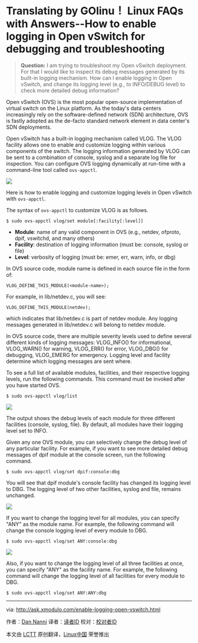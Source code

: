 Translating by GOlinu！
Linux FAQs with Answers--How to enable logging in Open vSwitch for debugging and troubleshooting
================================================================================
> **Question:** I am trying to troubleshoot my Open vSwitch deployment. For that I would like to inspect its debug messages generated by its built-in logging mechanism. How can I enable logging in Open vSwitch, and change its logging level (e.g., to INFO/DEBUG level) to check more detailed debug information? 

Open vSwitch (OVS) is the most popular open-source implementation of virtual switch on the Linux platform. As the today's data centers increasingly rely on the software-defined network (SDN) architecture, OVS is fastly adopted as the de-facto standard network element in data center's SDN deployments.

Open vSwitch has a built-in logging mechanism called VLOG. The VLOG facility allows one to enable and customize logging within various components of the switch. The logging information generated by VLOG can be sent to a combination of console, syslog and a separate log file for inspection. You can configure OVS logging dynamically at run-time with a command-line tool called `ovs-appctl`.

![](https://farm1.staticflickr.com/499/19300367114_cd8aac2fb2_c.jpg)

Here is how to enable logging and customize logging levels in Open vSwitch with `ovs-appctl`.

The syntax of `ovs-appctl` to customize VLOG is as follows.

    $ sudo ovs-appctl vlog/set module[:facility[:level]] 

- **Module**: name of any valid component in OVS (e.g., netdev, ofproto, dpif, vswitchd, and many others)
- **Facility**: destination of logging information (must be: console, syslog or file)
- **Level**: verbosity of logging (must be: emer, err, warn, info, or dbg) 

In OVS source code, module name is defined in each source file in the form of:

    VLOG_DEFINE_THIS_MODULE(<module-name>);

For example, in lib/netdev.c, you will see:

    VLOG_DEFINE_THIS_MODULE(netdev);

which indicates that lib/netdev.c is part of netdev module. Any logging messages generated in lib/netdev.c will belong to netdev module.

In OVS source code, there are multiple severity levels used to define several different kinds of logging messages: VLOG_INFO() for informational, VLOG_WARN() for warning, VLOG_ERR() for error, VLOG_DBG() for debugging, VLOG_EMERG for emergency. Logging level and facility determine which logging messages are sent where.

To see a full list of available modules, facilities, and their respective logging levels, run the following commands. This command must be invoked after you have started OVS.

    $ sudo ovs-appctl vlog/list 

![](https://farm1.staticflickr.com/465/19734939478_7eb5d44635_c.jpg)

The output shows the debug levels of each module for three different facilities (console, syslog, file). By default, all modules have their logging level set to INFO.

Given any one OVS module, you can selectively change the debug level of any particular facility. For example, if you want to see more detailed debug messages of dpif module at the console screen, run the following command.

    $ sudo ovs-appctl vlog/set dpif:console:dbg 

You will see that dpif module's console facility has changed its logging level to DBG. The logging level of two other facilities, syslog and file, remains unchanged.

![](https://farm1.staticflickr.com/333/19896760146_5d851311ae_c.jpg)

If you want to change the logging level for all modules, you can specify "ANY" as the module name. For example, the following command will change the console logging level of every module to DBG.

    $ sudo ovs-appctl vlog/set ANY:console:dbg 

![](https://farm1.staticflickr.com/351/19734939828_8c7f59e404_c.jpg)

Also, if you want to change the logging level of all three facilities at once, you can specify "ANY" as the facility name. For example, the following command will change the logging level of all facilities for every module to DBG.

    $ sudo ovs-appctl vlog/set ANY:ANY:dbg 

--------------------------------------------------------------------------------

via: http://ask.xmodulo.com/enable-logging-open-vswitch.html

作者：[Dan Nanni][a]
译者：[译者ID](https://github.com/译者ID)
校对：[校对者ID](https://github.com/校对者ID)

本文由 [LCTT](https://github.com/LCTT/TranslateProject) 原创翻译，[Linux中国](https://linux.cn/) 荣誉推出

[a]:http://ask.xmodulo.com/author/nanni
